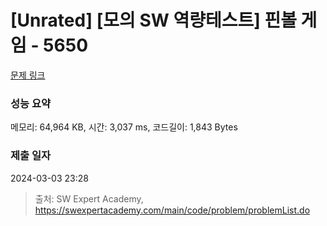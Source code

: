 # [Unrated] [모의 SW 역량테스트] 핀볼 게임 - 5650 

[문제 링크](https://swexpertacademy.com/main/code/problem/problemDetail.do?contestProbId=AWXRF8s6ezEDFAUo) 

### 성능 요약

메모리: 64,964 KB, 시간: 3,037 ms, 코드길이: 1,843 Bytes

### 제출 일자

2024-03-03 23:28



> 출처: SW Expert Academy, https://swexpertacademy.com/main/code/problem/problemList.do